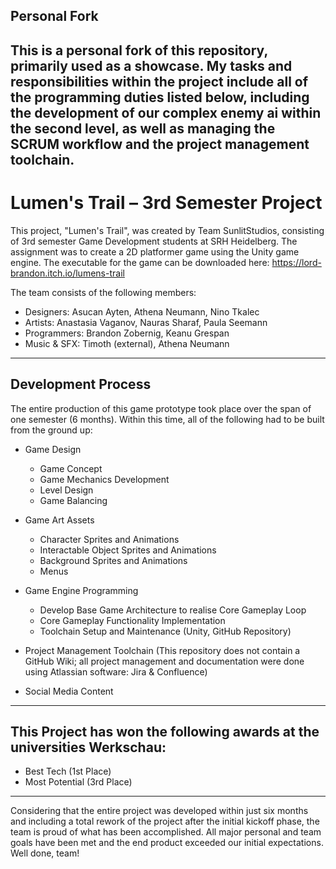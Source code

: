 ## Personal Fork
This is a personal fork of this repository, primarily used as a showcase. 
My tasks and responsibilities within the project include all of the programming duties listed below, including the development of our complex enemy ai within the second level, as well as managing the SCRUM workflow and the project management toolchain.
---

# Lumen's Trail – 3rd Semester Project
This project, "Lumen's Trail", was created by Team SunlitStudios, consisting of 3rd semester Game Development students at SRH Heidelberg. The assignment was to create a 2D platformer game using the Unity game engine. The executable for the game can be downloaded here: https://lord-brandon.itch.io/lumens-trail

The team consists of the following members:
- Designers: Asucan Ayten, Athena Neumann, Nino Tkalec
- Artists: Anastasia Vaganov, Nauras Sharaf, Paula Seemann
- Programmers: Brandon Zobernig, Keanu Grespan
- Music & SFX: Timoth (external), Athena Neumann
---

## Development Process
The entire production of this game prototype took place over the span of one semester (6 months). Within this time, all of the following had to be built from the ground up:

- Game Design
  - Game Concept
  - Game Mechanics Development
  - Level Design
  - Game Balancing
- Game Art Assets
  - Character Sprites and Animations
  - Interactable Object Sprites and Animations
  - Background Sprites and Animations
  - Menus
- Game Engine Programming
  - Develop Base Game Architecture to realise Core Gameplay Loop 
  - Core Gameplay Functionality Implementation
  - Toolchain Setup and Maintenance (Unity, GitHub Repository)

- Project Management Toolchain (This repository does not contain a GitHub Wiki; all project management and documentation were done using Atlassian software: Jira & Confluence)
- Social Media Content
---

## This Project has won the following awards at the universities Werkschau:
- Best Tech (1st Place)
- Most Potential (3rd Place)
---

Considering that the entire project was developed within just six months and including a total rework of the project after the initial kickoff phase, the team is proud of what has been accomplished. All major personal and team goals have been met and the end product exceeded our initial expectations. 
Well done, team!
